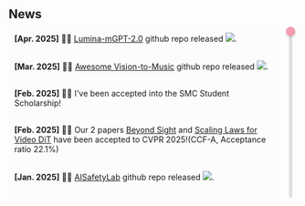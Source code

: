 <h1 id="news"></h1>

<h2 style="margin: 30px 0px 10px;">News</h2>

<div class="news-slider">
  <div class="news-container">
    <ul id="news-list">
      <li><strong>[Apr. 2025]</strong> 🎉🎉 <span style="color:#f59ab2"><a href="https://github.com/Alpha-VLLM/Lumina-mGPT-2.0">Lumina-mGPT-2.0</a></span> github repo released <a href='https://github.com/Alpha-VLLM/Lumina-mGPT-2.0'><img src="https://img.shields.io/github/stars/Alpha-VLLM/Lumina-mGPT-2.0?style=social&cacheSeconds=14400"></a>.</li>
      <li><strong>[Mar. 2025]</strong> 🎉🎉 <span style="color:#f59ab2"><a href="https://github.com/wzk1015/Awesome-Vision-to-Music-Generation">Awesome Vision-to-Music</a></span> github repo released <a href='https://github.com/wzk1015/Awesome-Vision-to-Music-Generation'><img src="https://img.shields.io/github/stars/wzk1015/Awesome-Vision-to-Music-Generation?style=social&cacheSeconds=14400"></a>.</li>
      <li><strong>[Feb. 2025]</strong> 🎉🎉 I've been accepted into the SMC Student Scholarship!</li>
      <li><strong>[Feb. 2025]</strong> 🎉🎉 Our 2 papers <span style="color:#f59ab2"><a href="https://arxiv.org/pdf/2411.16824">Beyond Sight</a></span> and <span style="color:#f59ab2"><a href="https://arxiv.org/pdf/2411.17470">Scaling Laws for Video DiT</a></span> have been accepted to CVPR 2025!(CCF-A, Acceptance ratio 22.1%)</li>
      <li><strong>[Jan. 2025]</strong> 🎉🎉 <span style="color:#f59ab2"><a href="https://github.com/thu-coai/AISafetyLab">AISafetyLab</a></span> github repo released <a href='https://github.com/thu-coai/AISafetyLab'><img src="https://img.shields.io/github/stars/thu-coai/AISafetyLab"></a>.</li>
      <li><strong>[Dec. 2024]</strong> 🎉🎉 I've been accepted into the AAAI-25 Student Scholarship!</li>
      <li><strong>[Dec. 2024]</strong> 🎉🎉 Our 2 papers <span style="color:#f59ab2"><a href="https://arxiv.org/pdf/2405.20775">Medical MLLM is Vulnerable</a></span> and <span style="color:#f59ab2"><a href="https://arxiv.org/pdf/2403.13352">AGFSync</a></span> have been accepted to AAAI 2025!(CCF-A, Acceptance ratio 23.4%)</li>
      <li><strong>[Nov. 2024]</strong> 🎉🎉 Welcome to my YouTube channel <span style="color:#f59ab2"><a href="https://youtube.com/@VSJH2003">@VSJH2003</a></span>!</li>
      <li><strong>[Aug. 2024]</strong> 🎉🎉 I have founded <span style="color:#f59ab2"><a href="https://github.com/MantaAI">MantaAI</a></span>: Modified Approaches in Natural Sciences to Advance Artificial Intelligence. Researchers from around the world who share the same vision are welcome to join.</li>
    </ul>
  </div>
  
  <div class="slider-container">
    <div class="slider-track">
      <div class="slider-thumb" id="slider-thumb"></div>
    </div>
  </div>
</div>

<style>
  .news-slider {
    position: relative;
    max-width: 100%;
    margin: 0 auto;
    display: flex;
    gap: 15px;
  }
  
  .news-container {
    flex-grow: 1;
    overflow: hidden;
    max-height: 300px;
    position: relative;
  }
  
  #news-list {
    list-style-type: none;
    padding: 0;
    margin: 0;
    position: absolute;
    top: 0;
    left: 0;
    width: 100%;
    transition: transform 0.2s ease;
  }
  
  #news-list li {
    margin-bottom: 10px;
    padding: 10px;
    background-color: rgba(240, 240, 240, 0.1);
    border-radius: 4px;
  }
  
  .slider-container {
    width: 20px;
    min-height: 300px;
    display: flex;
    justify-content: center;
    align-items: center;
  }
  
  .slider-track {
    height: 100%;
    width: 6px;
    background-color: #e0e0e0;
    border-radius: 3px;
    position: relative;
  }
  
  .slider-thumb {
    position: absolute;
    top: 0;
    left: 50%;
    transform: translateX(-50%);
    width: 16px;
    height: 16px;
    background-color: #f59ab2;
    border-radius: 50%;
    cursor: pointer;
    box-shadow: 0 2px 4px rgba(0, 0, 0, 0.2);
    transition: top 0.1s ease;
  }
  
  .slider-thumb:hover {
    background-color: #e5809c;
  }
</style>

<script>
  document.addEventListener('DOMContentLoaded', function() {
    const newsList = document.getElementById('news-list');
    const newsContainer = document.querySelector('.news-container');
    const sliderThumb = document.getElementById('slider-thumb');
    const sliderTrack = document.querySelector('.slider-track');
    
    const listHeight = newsList.scrollHeight;
    const containerHeight = newsContainer.clientHeight;
    const scrollableDistance = listHeight - containerHeight;
    
    // Only show slider if content overflows
    if (scrollableDistance <= 0) {
      document.querySelector('.slider-container').style.display = 'none';
      return;
    }
    
    // Initial position
    let currentPosition = 0;
    let isDragging = false;
    
    // Function to update the news list position
    function updatePosition(position) {
      // Ensure position is within bounds
      position = Math.max(0, Math.min(position, scrollableDistance));
      currentPosition = position;
      
      // Update news list transform
      newsList.style.transform = `translateY(-${position}px)`;
      
      // Update slider thumb position
      const thumbPosition = (position / scrollableDistance) * (sliderTrack.clientHeight - sliderThumb.clientHeight);
      sliderThumb.style.top = `${thumbPosition}px`;
    }
    
    // Mouse events for dragging the slider
    sliderThumb.addEventListener('mousedown', function(e) {
      isDragging = true;
      e.preventDefault(); // Prevent text selection
    });
    
    document.addEventListener('mousemove', function(e) {
      if (!isDragging) return;
      
      const trackRect = sliderTrack.getBoundingClientRect();
      const thumbHeight = sliderThumb.clientHeight;
      const trackHeight = trackRect.height;
      
      // Calculate position relative to the track
      let relativeY = e.clientY - trackRect.top;
      relativeY = Math.max(thumbHeight / 2, Math.min(relativeY, trackHeight - thumbHeight / 2));
      
      // Calculate the scroll position
      const scrollRatio = (relativeY - thumbHeight / 2) / (trackHeight - thumbHeight);
      const scrollPosition = scrollRatio * scrollableDistance;
      
      updatePosition(scrollPosition);
    });
    
    document.addEventListener('mouseup', function() {
      isDragging = false;
    });
    
    // Track click to jump to position
    sliderTrack.addEventListener('click', function(e) {
      if (e.target === sliderThumb) return;
      
      const trackRect = sliderTrack.getBoundingClientRect();
      const thumbHeight = sliderThumb.clientHeight;
      const trackHeight = trackRect.height;
      
      // Calculate position relative to the track
      let relativeY = e.clientY - trackRect.top;
      relativeY = Math.max(thumbHeight / 2, Math.min(relativeY, trackHeight - thumbHeight / 2));
      
      // Calculate the scroll position
      const scrollRatio = (relativeY - thumbHeight / 2) / (trackHeight - thumbHeight);
      const scrollPosition = scrollRatio * scrollableDistance;
      
      updatePosition(scrollPosition);
    });
    
    // Mouse wheel scrolling in the news container
    newsContainer.addEventListener('wheel', function(e) {
      e.preventDefault();
      const delta = e.deltaY > 0 ? 30 : -30;
      updatePosition(currentPosition + delta);
    });
    
    // Touch events for mobile
    let startY;
    
    sliderThumb.addEventListener('touchstart', function(e) {
      isDragging = true;
      startY = e.touches[0].clientY;
      e.preventDefault();
    });
    
    document.addEventListener('touchmove', function(e) {
      if (!isDragging) return;
      
      const trackRect = sliderTrack.getBoundingClientRect();
      const thumbHeight = sliderThumb.clientHeight;
      const trackHeight = trackRect.height;
      
      // Calculate position relative to the track
      let relativeY = e.touches[0].clientY - trackRect.top;
      relativeY = Math.max(thumbHeight / 2, Math.min(relativeY, trackHeight - thumbHeight / 2));
      
      // Calculate the scroll position
      const scrollRatio = (relativeY - thumbHeight / 2) / (trackHeight - thumbHeight);
      const scrollPosition = scrollRatio * scrollableDistance;
      
      updatePosition(scrollPosition);
    });
    
    document.addEventListener('touchend', function() {
      isDragging = false;
    });
    
    // Initialize the thumb position
    updatePosition(0);
  });
</script>
<!-- <li><strong>[Aug. 2024]</strong> 🎉🎉 <span style="color:#f59ab2"><a href="https://arxiv.org/pdf/2407.21669">Synth-Empathy</a></span> github repo released <a href='https://github.com/Aurora-slz/Synth-Empathy'><img src="https://img.shields.io/github/stars/Aurora-slz/Synth-Empathy"></a>.</li>
<li><strong>[Aug. 2024]</strong> 🎉🎉 <span style="color:#f59ab2"><a href="https://arxiv.org/pdf/2407.20756">SynthVLM</a></span> github repo released <a href='https://github.com/starriver030515/SynthVLM'><img src="https://img.shields.io/github/stars/starriver030515/SynthVLM"></a>.</li> -->
<!-- <li><strong>[Jun. 2024]</strong> 🎉🎉 <span style="color:#f59ab2"><a href="https://arxiv.org/abs/2405.20775">O2M_attack</a></span> dataset 3MAD-Tiny-1K released <a href="https://huggingface.co/datasets/MedMLLM-attack/3MAD-Tiny-1K"><img src="../images/dataset-on-hf-sm.svg"></a> 3MAD-66K released <a href="https://huggingface.co/datasets/MedMLLM-attack/3MAD-66K"><img src="../images/dataset-on-hf-sm.svg"></a>.</li> -->
<!-- <li><strong>[Jun. 2024]</strong> 🎉🎉 <span style="color:#f59ab2"><a href="https://arxiv.org/abs/2405.20775">O2M_attack</a></span> github repo released <a href='https://github.com/dirtycomputer/O2M_attack'><img src="https://img.shields.io/github/stars/dirtycomputer/O2M_attack"></a>.</li> -->
